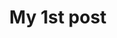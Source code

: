 ---
title: "My 1st post"
# date: 2020-09-15T11:30:03+00:00
# weight: 1
# aliases: ["/first"]
# tags: ["first"]
# author: " "
# author: ["Me", "You"] # multiple authors
showToc: true
TocOpen: false
draft: false
hidemeta: false
comments: false
# description: "Desc Text."
canonicalURL: "https://mostafaayesh.com/to/page"
disableHLJS: true # to disable highlightjs
disableShare: true
hideSummary: false
searchHidden: true
ShowReadingTime: false
ShowBreadCrumbs: false
ShowPostNavLinks: false
ShowWordCount: false
ShowRssButtonInSectionTermList: false
UseHugoToc: true
cover:
    image: "<image path/url>" # image path/url
    alt: "<alt text>" # alt text
    caption: "<text>" # display caption under cover
    relative: false # when using page bundles set this to true
    hidden: true # only hide on current single page
---